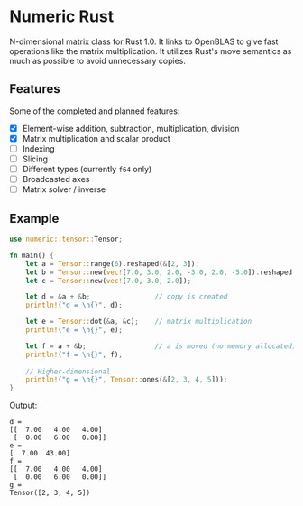 
# Numeric Rust

N-dimensional matrix class for Rust 1.0. It links to OpenBLAS to give fast 
operations like the matrix multiplication. It utilizes Rust's move semantics 
as much as possible to avoid unnecessary copies.

## Features

Some of the completed and planned features:

* [x] Element-wise addition, subtraction, multiplication, division
* [x] Matrix multiplication and scalar product
* [ ] Indexing
* [ ] Slicing
* [ ] Different types (currently `f64` only)
* [ ] Broadcasted axes
* [ ] Matrix solver / inverse

## Example

```rust
use numeric::tensor::Tensor;

fn main() {
    let a = Tensor::range(6).reshaped(&[2, 3]);
    let b = Tensor::new(vec![7.0, 3.0, 2.0, -3.0, 2.0, -5.0]).reshaped(&[2, 3]);
    let c = Tensor::new(vec![7.0, 3.0, 2.0]);

    let d = &a + &b;                // copy is created
    println!("d = \n{}", d);

    let e = Tensor::dot(&a, &c);    // matrix multiplication
    println!("e = \n{}", e);

    let f = a + &b;                 // a is moved (no memory allocated)
    println!("f = \n{}", f);
    
    // Higher-dimensional
    println!("g = \n{}", Tensor::ones(&[2, 3, 4, 5]));
}
```
        
Output:

```
d =
[[  7.00   4.00   4.00]
 [  0.00   6.00   0.00]]
e =
[  7.00  43.00]
f =
[[  7.00   4.00   4.00]
 [  0.00   6.00   0.00]]
g =
Tensor([2, 3, 4, 5])    
```

